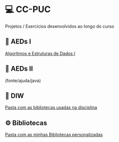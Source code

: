 # 💻 CC-PUC
Projetos / Exercícios desenvolvidos ao longo do curso

## 📁 AEDs I
[Algorítmos e Estruturas de Dados I](/AEDsI/)

## 📁 AEDs II
(fonte/ajuda/java)

## 📁 DIW
[Pasta com as bibliotecas usadas na disciplina](fonte/ajuda/java)

## ⚙️ Bibliotecas
[Pasta com as minhas Bibliotecas personalizadas](labs)
